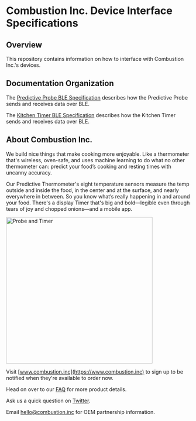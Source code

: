 # Combustion Inc. Device Interface Specifications

## Overview

This repository contains information on how to interface with Combustion Inc.'s devices.

## Documentation Organization

The [Predictive Probe BLE Specification](probe_ble_specification.rst) describes how the Predictive Probe sends and receives data over BLE.

The [Kitchen Timer BLE Specification](timer_ble_specification.rst) describes how the Kitchen Timer sends and receives data over BLE.

## About Combustion Inc.

We build nice things that make cooking more enjoyable. Like a thermometer that's wireless, oven-safe, and uses machine learning to do what no other thermometer can: predict your food’s cooking and resting times with uncanny accuracy.

Our Predictive Thermometer's eight temperature sensors measure the temp outside and inside the food, in the center and at the surface, and nearly everywhere in between. So you know what’s really happening in and around your food. There's a display Timer that's big and bold—legible even through tears of joy and chopped onions—and a mobile app.

<img src="https://github.com/combustion-inc/combustion-documentation/blob/main/images/Predictive%20Thermometer%20+%20Display%20&%20Range%20Extender%201024x1024.png?raw=true" alt="Probe and Timer" width="400"/>

Visit [www.combustion.inc](https://www.combustion.inc) to sign up to be notified when they're available to order now.

Head on over to our [FAQ](https://combustion.inc/pages/faq) for more product details.

Ask us a quick question on [Twitter](https://twitter.com/intent/tweet?screen_name=inccombustion).

Email [hello@combustion.inc](mailto:hello@combustion.inc) for OEM partnership information.
